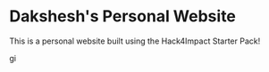 # Dakshesh's Personal Website
This is a personal website built using the Hack4Impact Starter Pack!

gi